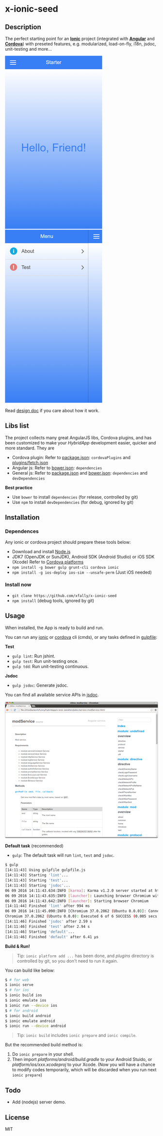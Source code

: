 # x-ionic-seed

## Description

The perfect starting point for an [**Ionic**](http://ionicframework.com/) project (integrated with [**Angular**](https://angularjs.org/) and [**Cordova**](http://cordova.apache.org/)) with preseted features, e.g. modularized, load-on-fly, i18n, jsdoc, unit-testing and more...

![Home](./docs/res/Screenshot1.png)
![Menu](./docs/res/Screenshot2.png)

Read [design doc](./docs/Design.md) if you care about how it work.

## Libs list

The project collects many great AngularJS libs, Cordova plugins, and has been customized to make your *HybridApp* development easier, quicker and more standard. They are

- Cordova plugin: Refer to [package.json](./ion/package.json): `cordovaPlugins` and [plugins/fetch.json](./ion/plugins/fetch.json)
- Angular js: Refer to [bower.json](./ion/bower.json): `dependencies`
- General js: Refer to [package.json](./ion/package.json) and [bower.json](./ion/bower.json): `dependencies`  and `devDependencies`

**Best practice**

- Use `bower` to install `dependencies` (for release, controlled by git)
- Use `npm` to install `devDependencies` (for debug, ignored by git)

## Installation

### Dependences

Any ionic or cordova project should prepare these tools below:

- Download and install [Node.js](http://nodejs.org/)
- JDK7 (OpenJDK or SunJDK), Android SDK (Android Studio) or iOS SDK (Xcode)
  Refer to [Cordova platforms](http://cordova.apache.org/docs/en/4.0.0/guide/platforms/index.html)
- `npm install -g bower gulp grunt-cli cordova ionic`
- `npm install -g ios-deploy ios-sim --unsafe-perm` (Just iOS needed)

### Install now

- `git clone https://github.com/xfally/x-ionic-seed`
- `npm install` (debug tools, ignored by git)

## Usage

When installed, the App is ready to build and run.

You can run any [ionic](https://github.com/driftyco/ionic-cli) or [cordova](http://cordova.apache.org/docs/en/4.0.0/guide/cli/index.html) cli (cmds), or any tasks defined in [gulpfile](./ion/gulpfile.js):

**Test**

- `gulp lint`: Run jshint.
- `gulp test`: Run unit-testing once.
- `gulp tdd`: Run unit-testing continuous.

**Jsdoc**

- `gulp jsdoc`: Generate jsdoc.

You can find all available service APIs in [jsdoc](./ion/jsdoc/).

![jsdoc](./docs/res/jsdoc.png)

**Default task** (recommended)

- `gulp`: The default task will run `lint`, `test` and `jsdoc`.

```sh
$ gulp
[14:11:43] Using gulpfile gulpfile.js
[14:11:43] Starting 'lint'...
[14:11:43] Starting 'test'...
[14:11:43] Starting 'jsdoc'...
06 09 2016 14:11:43.634:INFO [karma]: Karma v1.2.0 server started at http://localhost:9876/
06 09 2016 14:11:43.635:INFO [launcher]: Launching browser Chromium with unlimited concurrency
06 09 2016 14:11:43.642:INFO [launcher]: Starting browser Chromium
[14:11:44] Finished 'lint' after 994 ms
06 09 2016 14:11:45.090:INFO [Chromium 37.0.2062 (Ubuntu 0.0.0)]: Connected on socket /#6Yq4rrBZ67WfeinGAAAA with id 57939687
Chromium 37.0.2062 (Ubuntu 0.0.0): Executed 6 of 6 SUCCESS (0.005 secs / 0.11 secs)
[14:11:46] Finished 'jsdoc' after 2.59 s
[14:11:46] Finished 'test' after 2.94 s
[14:11:46] Starting 'default'...
[14:11:46] Finished 'default' after 6.41 μs
```

**Build & Run!**

> Tip: `ionic platform add ...` has been done, and *plugins* directory is controlled by git, so you don't need to run it again.

You can build like below:

```sh
$ # for web
$ ionic serve
$ # for ios
$ ionic build ios
$ ionic emulate ios
$ ionic run --device ios
$ # for android
$ ionic build android
$ ionic emulate android
$ ionic run --device android
```

> Tip: `ionic build` includes `ionic prepare` and `ionic compile`.

But the recommended build method is:

1. Do `ionic prepare` in your shell.
2. Then import *platforms/android/build.gradle* to your Android Stuido, or *platform/ios/xxx.xcodeproj* to your Xcode. (Now you will have a chance to modify codes temporarily, which will be discarded when you run next `ionic prepare`)

## Todo

- Add (nodejs) server demo.

## License

MIT
